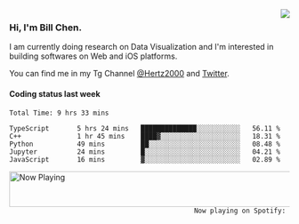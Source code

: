 <img  align="right" src="https://github-readme-stats.vercel.app/api?username=BillChen2k&show_icons=false&count_private=true&hide_title=true">

### Hi, I'm Bill Chen.

I am currently doing research on Data Visualization and I'm interested in building softwares on Web and iOS platforms.

You can find me in my Tg Channel [@Hertz2000](https://t.me/Hertz2000) and [Twitter](https://twitter.com/billchen2k).

#### Coding status last week

<!--START_SECTION:waka-->

```text
Total Time: 9 hrs 33 mins

TypeScript       5 hrs 24 mins   ██████████████░░░░░░░░░░░   56.11 %
C++              1 hr 45 mins    ████▓░░░░░░░░░░░░░░░░░░░░   18.31 %
Python           49 mins         ██░░░░░░░░░░░░░░░░░░░░░░░   08.48 %
Jupyter          24 mins         █░░░░░░░░░░░░░░░░░░░░░░░░   04.21 %
JavaScript       16 mins         ▓░░░░░░░░░░░░░░░░░░░░░░░░   02.89 %
```

<!--END_SECTION:waka-->


<div>
<a href="https://spotify-now-playing.billchen2k.vercel.app/now-playing?open">
   <img align="right" src="https://spotify-now-playing.billchen2k.vercel.app/now-playing" width="540" height="64" alt="Now Playing">
</a>
</div>

<div>
<p align="right"><code>Now playing on Spotify: </code></p>
</div>

<!--
**BillChen2K/BillChen2K** is a ✨ _special_ ✨ repository because its `README.md` (this file) appears on your GitHub profile.

Here are some ideas to get you started:

- 🔭 I’m currently working on ...
- 🌱 I’m currently learning ...
- 👯 I’m looking to collaborate on ...
- 🤔 I’m looking for help with ...
- 💬 Ask me about ...
- 📫 How to reach me: ...
- 😄 Pronouns: ...
- ⚡ Fun fact: ...
-->
